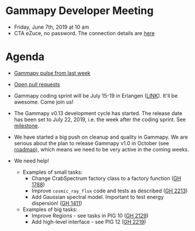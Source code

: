 # Gammapy Developer Meeting

* Friday, June 7th, 2019 at 10 am
* CTA eZuce, no password.  The connection details are [here](../ezuce.txt)

# Agenda

* [Gammapy pulse from last week](https://github.com/gammapy/gammapy/pulse)
* [Open pull requests](https://github.com/gammapy/gammapy/pulls)

* Gammapy coding sprint will be July 15-19 in Erlangen ([LINK](https://github.com/gammapy/gammapy-meetings/tree/master/coding-sprints/2019-07-Erlangen)). It'll be awesome. Come join us!
* The Gammapy v0.13 development cycle has started. The release date has been set to July 22, 2019, i.e. the week after the coding sprint. See [milestone](https://github.com/gammapy/gammapy/milestone/18).
* We have started a big push on cleanup and quality in Gammapy. We are serious about the plan to release Gammapy v1.0 in October (see [roadmap](https://docs.gammapy.org/0.12/development/pigs/pig-005.html#releases)), which means we need to be very active in the coming weeks.
* We need help!
  * Examples of small tasks:
    * Change CrabSpectrum factory class to a factory function ([GH 1788](https://github.com/gammapy/gammapy/issues/1788))
    * Improve `cosmic_ray_flux` code and tests as described ([GH 2213](https://github.com/gammapy/gammapy/issues/2213#issuecomment-499435699))
    * Add Gaussian spectral model. Important to test energy dispersion! ([GH 1411](https://github.com/gammapy/gammapy/issues/1411))
  * Examples of big tasks:
    * Improve Regions - see tasks in PIG 10 ([GH 2129](https://github.com/gammapy/gammapy/pull/2129))
    * Add high-level interface - see PIG 12 ([GH 2219](https://github.com/gammapy/gammapy/pull/2219))
  
